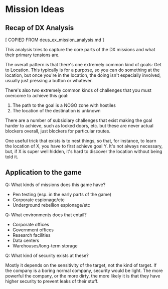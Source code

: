 # Mission Ideas

## Recap of DX Analysis

[ COPIED FROM deus_ex_mission_analysis.md ]

This analysis tries to capture the core parts of the DX missions and what their primary tensions are.

The overall pattern is that there's one extremely common kind of goals: Get to Location. This typically is for a purpose, so you can do something at the location, but once you're in the location, the doing isn't especially involved, usually just pressing a button or whatever.

There's also two extremely common kinds of challenges that you must overcome to achieve this goal:

1. The path to the goal is a NOGO zone with hostiles
2. The location of the destination is unknown

There are a number of subsidiary challenges that exist making the goal harder to achieve, such as locked doors, etc. but these are never actual blockers overall, just blockers for particular routes.

One useful trick that exists is to nest things, so that, for instance, to learn the location of X, you have to first achieve goal Y. It's not always necessary, but, if X is super well hidden, it's hard to discover the location without being told it.

## Application to the game

Q: What kinds of missions does this game have?

- Pen testing (esp. in the early parts of the game)
- Corporate espionage/etc
- Underground rebellion espionage/etc

Q: What environments does that entail?

- Corporate offices
- Government offices
- Research facilities
- Data centers
- Warehouses/long-term storage

Q: What kind of security exists at these?

Mostly it depends on the sensitivity of the target, not the kind of target. If the company is a boring normal company, security would be light. The more powerful the company, or the more dirty, the more likely it is that they have higher security to prevent leaks of their stuff.